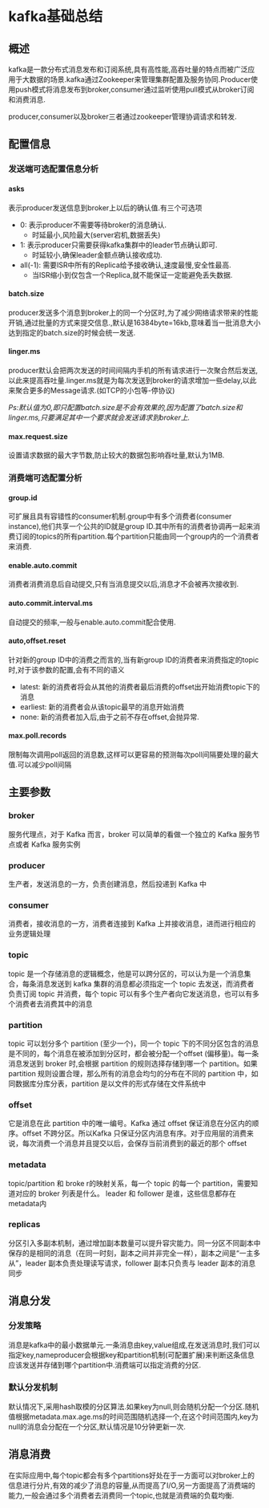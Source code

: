 # kafka基础总结

## 概述

kafka是一款分布式消息发布和订阅系统,具有高性能,高吞吐量的特点而被广泛应用于大数据的场景.kafka通过Zookeeper来管理集群配置及服务协同.Producer使用push模式将消息发布到broker,consumer通过监听使用pull模式从broker订阅和消费消息.

producer,consumer以及broker三者通过zookeeper管理协调请求和转发.



## 配置信息

### 发送端可选配置信息分析

#### asks

表示producer发送信息到broker上以后的确认值.有三个可选项

* 0: 表示producer不需要等待broker的消息确认.
  * 时延最小,风险最大(server宕机,数据丢失)
* 1: 表示producer只需要获得kafka集群中的leader节点确认即可.
  * 时延较小,确保leader金额点确认接收成功.
* all(-1): 需要ISR中所有的Replica给予接收确认,速度最慢,安全性最高.
  * 当ISR缩小到仅包含一个Replica,就不能保证一定能避免丢失数据.

#### batch.size

producer发送多个消息到broker上的同一个分区时,为了减少网络请求带来的性能开销,通过批量的方式来提交信息.,默认是16384byte=16kb,意味着当一批消息大小达到指定的batch.size的时候会统一发送.

#### linger.ms

producer默认会把两次发送的时间间隔内手机的所有请求进行一次聚合然后发送,以此来提高吞吐量.linger.ms就是为每次发送到broker的请求增加一些delay,以此来聚合更多的Message请求.(如TCP的小包等-停协议)

*Ps:默认值为0,即只配置batch.size是不会有效果的,因为配置了batch.size和linger.ms,只要满足其中一个要求就会发送请求到broker上.*

#### max.request.size

设置请求数据的最大字节数,防止较大的数据包影响吞吐量,默认为1MB.

### 消费端可选配置分析

#### group.id

可扩展且具有容错性的consumer机制.group中有多个消费者(consumer instance),他们共享一个公共的ID就是group ID.其中所有的消费者协调再一起来消费订阅的topics的所有partition.每个partition只能由同一个group内的一个消费者来消费.

#### enable.auto.commit

消费者消费消息后自动提交,只有当消息提交以后,消息才不会被再次接收到.

#### auto.commit.interval.ms

自动提交的频率,一般与enable.auto.commit配合使用.

#### auto,offset.reset

针对新的group ID中的消费之而言的,当有新group ID的消费者来消费指定的topic时,对于该参数的配置,会有不同的语义

* latest: 新的消费者将会从其他的消费者最后消费的offset出开始消费topic下的消息
* earliest: 新的消费者会从该topic最早的消息开始消费
* none: 新的消费者加入后,由于之前不存在offset,会抛异常.

#### max.poll.records

限制每次调用poll返回的消息数,这样可以更容易的预测每次poll间隔要处理的最大值.可以减少poll间隔



## 主要参数

### broker

服务代理点，对于 Kafka 而言，broker 可以简单的看做一个独立的 Kafka 服务节点或者 Kafka 服务实例

### producer

生产者，发送消息的一方，负责创建消息，然后投递到 Kafka 中

### consumer

消费者，接收消息的一方，消费者连接到 Kafka 上并接收消息，进而进行相应的业务逻辑处理

### topic

topic 是一个存储消息的逻辑概念，他是可以跨分区的，可以认为是一个消息集合，每条消息发送到 kafka 集群的消息都必须指定一个 topic 去发送，而消费者负责订阅 topic 并消费，每个 topic 可以有多个生产者向它发送消息，也可以有多个消费者去消费其中的消息

### partition

topic 可以划分多个 partition (至少一个)，同一个 topic 下的不同分区包含的消息是不同的，每个消息在被添加到分区时，都会被分配一个offset (偏移量)。每一条消息发送到 broker 时,会根据 partition 的规则选择存储到哪一个 partition。如果 partition 规则设置合理，那么所有的消息会均匀的分布在不同的 partition 中，如同数据库分库分表，partition 是以文件的形式存储在文件系统中

### offset

它是消息在此 partition 中的唯一编号。Kafka 通过 offset 保证消息在分区内的顺序。offset 不跨分区。所以Kafka 只保证分区内消息有序。对于应用层的消费来说，每次消费一个消息并且提交以后，会保存当前消费到的最近的那个 offset

### metadata

topic/partition 和 broke r的映射关系，每一个 topic 的每一个 partition，需要知道对应的 broker 列表是什么。 leader 和 follower 是谁，这些信息都存在metadata内

### replicas

分区引入多副本机制，通过增加副本数量可以提升容灾能力。同一分区不同副本中保存的是相同的消息（在同一时刻，副本之间并非完全一样），副本之间是“一主多从”，leader 副本负责处理读写请求，follower 副本只负责与 leader 副本的消息同步

## 消息分发

### 分发策略

消息是kafka中的最小数据单元.一条消息由key,value组成,在发送消息时,我们可以指定key,nameproducer会根据key和partition机制(可配置扩展)来判断这条信息应该发送并存储到哪个partition中.消费端可以指定消费的分区.

### 默认分发机制

默认情况下,采用hash取模的分区算法.如果key为null,则会随机分配一个分区.随机值根据metadata.max.age.ms的时间范围随机选择一个,在这个时间范围内,key为null的消息会分配在一个分区,默认情况是10分钟更新一次.



## 消息消费

在实际应用中,每个topic都会有多个partitions好处在于一方面可以对broker上的信息进行分片,有效的减少了消息的容量,从而提高了I/O,另一方面提高了消费端的能力,一般会通过多个消费者去消费同一个topic,也就是消费端的负载均衡.







